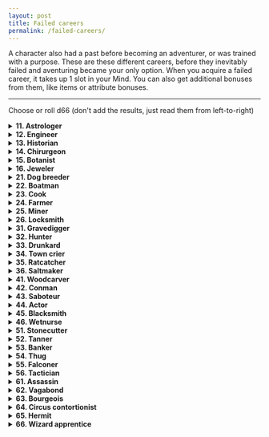 ```yaml
---
layout: post
title: Failed careers
permalink: /failed-careers/
---
```


A character also had a past before becoming an adventurer, or was trained with a purpose. These are these different careers, before they inevitably failed and aventuring became your only option. When you acquire a failed career, it takes up 1 slot in your Mind. You can also get additional bonuses from them, like items or attribute bonuses.
***

Choose or roll d66 (don't add the results, just read them from left-to-right)

<details markdown="1">
<summary><b>11. Astrologer</b></summary>
You studied the stars and constellations, their mythological signifance as well as how to navigate based on them. Name a constellation you often look for, and why it is important to you. Your findings regarding this constellation were laughed at by the academy, and you were ousted.

Bonus items: Heavy book of constellations (300-page book, most of it your handwriting), Reticled spyglass (allows you to judge distances)

+1 Lore.
</details>

<details markdown="1">
<summary><b>12. Engineer</b></summary>
You worked on machinery, heavy and light. You know the equivalent of 'peak technology' is in your world, and understand how it works. Name a machine you invented, and what it was used for. During public demonstrations, it dangerously broke down, and your guild rescinded your license.

Bonus item: Iron toolbox (with plenty of bits and bobs, although they're all a little worn), Jar of black grease (half of it's left)

+1 Might.
</details>

<details markdown="1">
<summary><b>13. Historian</b></summary>
You recognize old objects and places of interest, when and where they come from. You know the Old Tongue. Declare a theory that, as far as you know, is true. You were laughed at by the academy, and when you wouldn't budge, you were shunned.

Bonus item: Old dusty book (plenty of notes on your domain of interest), Stamp of a forgotten family (nobility from a long time ago)

+1 Lore.
</details>

<details markdown="1">
<summary><b>14. Chirurgeon</b></summary>
You know basic anatomy and biology of beasts and humanoids alike. You know many details of the anatomy and biology of humanoids of your species, and what to do to staunch bleeding, mend wounds and save lives. Name a corpse you dug out of its grave to study. When it was found out, you were ousted from the academy. The family of the deceased hate you.

Bonus item: Unusual utensils (as a Medical kit), Jar with hand (it's kept in formaldehyde, and it has a strange marking)

+1 Lore.
</details>

<details markdown="1">
<summary><b>15. Botanist</b></summary>
You know how to make herbal teas and remedies, and can easily differentiate between poisonous and comestible flora.

Bonus item: nightshade (can be made into an ingested poison)

+1 Lore.
</details>

<details markdown="1">
<summary><b>16. Jeweler</b></summary>
By looking at gems closely, you can immediately tell their worth. By spending a week with your tools, you can increase the value of gems by one step. You can't do it twice on the same gems.

Bonus item: small toolbox

+1 Grace.
</details>

<details markdown="1">
<summary><b>21. Dog breeder</b></summary>
You can recognize dogs by type, easily. You know different breeds so well that you get a boon on Reaction rolls with them.

Bonus item: good dog (as Follower, 1 Might, d6 damage, it knows basic commands)

+1 Wit.
</details>

<details markdown="1">
<summary><b>22. Boatman</b></summary>
You know how to solo operate small sail-based water vehicles. You can tie a very good knot - if you spend some time on it, it won't budge unless its cut.

Bonus item: oar (medium melee, two-handed)

+1 Might or Wit.
</details>

<details markdown="1">
<summary><b>23. Cook</b></summary>
You know how to prepare plenty of foods, and know when something tastes off (you don't know whether it's bad or poisonous). Over Lunch, you can transform any number of inventory slots' worth of foodstuffs into a meal. If your party eats the meal, they have a bonus to HP equal to the number of inventory slots worth of food you put into it.

Bonus item: iron ladle (if you take a sip from it and smack your lips, people and creatures will want to taste as well)

+1 Lore.
</details>

<details markdown="1">
<summary><b>24. Farmer</b></summary>
You understand the workings of seasons, crops and domesticated animals. You can dig holes, plant things and shepherd beasts twice as fast as a normal person.

Bonus item: gruff goat (as Follower, 1 Might, does goat things)

+1 Might.
</details>

<details markdown="1">
<summary><b>25. Miner</b></summary>
You have a natural understanding of stone warrens and corridors. By looking at an entrance in a tunnel, mine or dungeon, you have the innate feeling of the direction it ends up.

Bonus item: dented lantern

+1 Might.
</details>

<details markdown="1">
<summary><b>26. Locksmith</b></summary>
Locksmith or "locksmith". You can open pretty much any simple lock if you're given a few seconds. You can do it quietly if you're given a few minutes.

Bonus item: lockpicks

+1 Grace.
</details>

<details markdown="1">
<summary><b>31. Gravedigger</b></summary>
You can dig holes three times as fast as any other person. You can tell if earth ahs been disturbed recently, and you always have a uneasy feeling of how deep you are beneath the earth.

Bonus item: gold ring (Valuable. It has a symbol on it. Hope it didn't belong to anyone important)

+1 Might.
</details>

<details markdown="1">
<summary><b>32. Hunter</b></summary>
By spending an hour in a natural area, you can know which kinds of small beasts live around here, and where they would go if they needed to drink or sleep.

Bonus item: dead rabbit (neck is twisted 180 degrees)

+1 Grace or Lore.
</details>

<details markdown="1">
<summary><b>33. Drunkard</b></summary>
You're better off drunk anyways. If you're absolutely hammered, you know what pisses people off. Once per time you're drunk, you can reroll any one d6 you roll. You always take the second roll.

Bonus item: bottle of strong liquor (it's half-full)

+1 Might or Wit.
</details>

<details markdown="1">
<summary><b>34. Town crier</b></summary>
You know how to barter news. In town, you can cry out each bit of new recent information you've acquired. If the people haven't heard it before, you can find out a new rumor on a 1-to-1 basis.

Bonus item: copper bell (when heard, people will turn their eyes to you)

+1 Wit or Lore.
</details>

<details markdown="1">
<summary><b>35. Ratcatcher</b></summary>
When you stay somewhere for at least an hour, you know if there are any vermin that live nearby. You can follow their trace back to where they sleep.

Bonus item: bottle trap (a bit of cheese is fixed inside))

+1 Grace or Wit.
</details>

<details markdown="1">
<summary><b>36. Saltmaker</b></summary>
You know about what things would yield salt, if dried, and what kind of salt it would be. You know basic wards against evil spirits based only on salt, and how to make them.

Bonus item: pocket of salt (can be flung into people's eyes)

+1 Might.
</details>

<details markdown="1">
<summary><b>41. Woodcarver</b></summary>
You know how to work wood to your advantage, and about the different types of wood. Over lunch, as long as you have some wood, you can make light melee weapons, but they are all Fragile (break on max damage).

Bonus item: wood chisel

+1 Grace or Lore.
</details>

<details markdown="1">
<summary><b>42. Conman</b></summary>
You've duped many people. Given a few minutes, you can sell any Trash as a Valuable to an unsuspecting person. They'll find out after an hour or two, and they'll hate you for it.

Bonus item: vial of snake oil (worthless except for summoning devils)

+1 Wit.
</details>

<details markdown="1">
<summary><b>43. Saboteur</b></summary>
You have a knack at knowing how to derail mechanisms. If you're given a non-magical mechanical object for a minute, you can break it and render it unusable. If you spend 10 minutes, you can make it inconspicuous.

Bonus item: small iron chisel (it's very worn down, but works wonders)

+1 Grace or Lore.
</details>

<details markdown="1">
<summary><b>44. Actor</b></summary>
You know about plays and other entertainment venues present in town after being there for an hour. By listening to someone for an hour, you can unerringly mimic their voice.

Bonus item: makeup kit (a brush, some red, blue and brown powders, lipstick)

+1 Wit.
</details>

<details markdown="1">
<summary><b>45. Blacksmith</b></summary>
You know the heat of the forge. You can live comfortably in extreme heat conditions. You can recognize different metals, and you recognize all blacksmith's stamps from these parts (and legendary ones, too).

Bonus item: whetstone (by spending 10 minutes sharpening a metal weapon, the user has a boon to any attack roll with that weapon until they hit)

+1 Might or Lore.
</details>

<details markdown="1">
<summary><b>46. Wetnurse</b></summary>
You took care of litle ones. You have a boon on reaction rolls with children, or baby beasts.

Bonus item: three cloth diapers (it's hard to clean out the stains)

+1 Wit.
</details>

<details markdown="1">
<summary><b>51. Stonecutter</b></summary>
You recognize different types of stone, and can tell if a type of stone is not from around these parts. By examining stone for a minute, you can tell where to strike with tools to make it crack easily (the stone is considered half HP).

Bonus item: heavy iron chisel (can easily etch engravings into stone, even with your bare hand)

+1 Might or Grace.
</details>

<details markdown="1">
<summary><b>52. Tanner</b></summary>
With an hour of time, you can skin a good portion of any beast. The quality of the skin depends on the beast's health before dying, as well as how many holes it has now that it's dead. You can recognize the quality of leathers at a glance, and how they'd fare in certain conditions.

Bonus item: skinning knife (light melee, fragile)

+1 Grace.
</details>

<details markdown="1">
<summary><b>53. Banker</b></summary>
You can tell the value of any Civilized object at a glance.

Bonus item: iron scales (you know how to make it slightly tip in favor of one side, if you wish)

+1 Wit.
</details>

<details markdown="1">
<summary><b>54. Thug</b></summary>
You've been known to intimidate people with a grunt. If you wish, you can force people to act as if you had rolled a 10 on their Reaction roll. They'll hate you for it, but won't tell you up front. This won't affect anyone who believes they're stronger than you.

Bonus item: Debt journal (several names are crossed off, others are circled)

+1 Might.
</details>

<details markdown="1">
<summary><b>55. Falconer</b></summary>
You can recognize birds of prey at a glance. You also know how to communicate to them, not with words but with your body.

Bonus item: Heavy gloves (count as Armor, but only against teeth, claws and talons)

+1 Grace or Wit.
</details>

<details markdown="1">
<summary><b>56. Tactician</b></summary>
You know about the history of war, and how to deal with grouped battles. When a fight breaks out, you can ask the GM where the nearest exits are, and what tactics your enemies plan to use (flanking, bum rush, picking off the weak, etc). The GM gives an honest answer.

Bonus item: Warhorn (very loud)

+1 Wit or Lore.
</details>

<details markdown="1">
<summary><b>61. Assassin</b></summary>
You know about important names. For every bit of important information you have against a target that wouldn't be known just by looking at it, you deal +1 damage to it.

Bonus item: Piano wire (metallic, can also tie hands together)

+1 Might or Grace.
</details>

<details markdown="1">
<summary><b>62. Vagabond</b></summary>
You know about streets, and you can recognize immediate ill intention in people's eyes. If you cover yourself in rags, you'll never be noticed by anyone who doesn't care for the homeless.

Bonus item: Shredded cloak (can hide your entire body, doesn't keep you warm though)

+1 Wit.
</details>

<details markdown="1">
<summary><b>63. Bourgeois</b></summary>
You know about families of import and social etiquette. You can easily infiltrate VIP events without notice, and the higher classes will share gossip with you freely. You cannot, however, get rid of the stench of wealth about you, and people from the lower classes will distrust you.

Bonus item: Monocle or cigarette holder (you look like a different person when you're wearing it)

+1 Wit or Lore.
</details>

<details markdown="1">
<summary><b>64. Circus contortionist</b></summary>
You know about wandering troupes. You can bend yourself in nearly-impossible ways, and can perform folding feats without having to roll the dice. if it's particularly difficult, roll Grace. On a failure, your Grace is reduced to 0 until you take Lunch or a long rest.

Bonus item: Three metal hoops (you can pass through them)

+1 Grace.
</details>

<details markdown="1">
<summary><b>65. Hermit</b></summary>
You know about the changing weather and the seasons. When you entire a new natural area, you can ask the GM if you feel as if the natural balance of the environment has been skewed. You'll receive an honest answer.

Bonus item: Walking stick (nobody can forcibly take it away from you)

+2 Lore.
</details>

<details markdown="1">
<summary><b>66. Wizard apprentice</b></summary>
You were the apprentice of a wizard, and you followed in their steps until you couldn't no more. You know about the arts of the arcane.

Bonus item: Spellbook (random spell inside)

+1 Lore.
</details>
